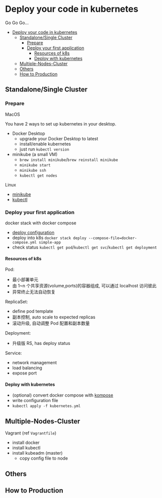 # Deploy your code in kubernetes

Go Go Go...

- [Deploy your code in kubernetes](#deploy-your-code-in-kubernetes)
  - [Standalone/Single Cluster](#standalonesingle-cluster)
    - [Prepare](#prepare)
    - [Deploy your first application](#deploy-your-first-application)
      - [Resources of k8s](#resources-of-k8s)
      - [Deploy with kubernetes](#deploy-with-kubernetes)
  - [Multiple-Nodes-Cluster](#multiple-nodes-cluster)
  - [Others](#others)
  - [How to Production](#how-to-production)

## Standalone/Single Cluster

### Prepare

MacOS

You have 2 ways to set up kubernetes in your desktop.

- Docker Desktop
  - upgrade your Docker Desktop to latest
  - install/enable kubernetes
  - just run `kubectl version`
- minikube (a small VM)
  - `brew install minikube`/`brew reinstall minikube`
  - `minikube start`
  - `minikube ssh`
  - `kubectl get nodes`

Linux

- [minikube](https://kubernetes.io/docs/tasks/tools/install-minikube/)
- [kubectl](https://kubernetes.io/docs/tasks/tools/install-kubectl/)

### Deploy your first application

docker stack with docker compose

- [deploy configuration](https://docs.docker.com/compose/compose-file/)
- deploy into k8s `docker stack deploy --compose-file=docker-compose.yml simple-app`
- check status `kubectl get pod`/`kubectl get svc`/`kubectl get deployment`

#### Resources of k8s

Pod:

- 最小部署单元
- 由 1~n 个共享资源(volume,ports)的容器组成, 可以通过 localhost 访问彼此
- 异常终止无法自动恢复

ReplicaSet:

- define pod template
- 副本控制, auto scale to expected replicas
- 滚动升级, 自动调整 Pod 配置和副本数量

Deployment:

- 升级版 RS, has deploy status

Service:

- network management
- load balancing
- expose port

#### Deploy with kubernetes

- (optional) convert docker compose with [kompose](https://github.com/kubernetes/kompose)
- write configuration file
- `kubectl apply -f kubernetes.yml`

## Multiple-Nodes-Cluster

Vagrant (ref `Vagrantfile`)

- install docker
- install kubectl
- install kubeadm (master)
  - copy config file to node

## Others

## How to Production
